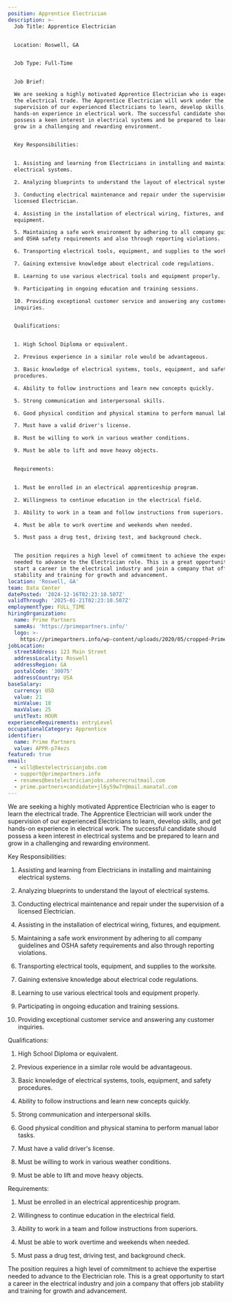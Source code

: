 ```yaml
---
position: Apprentice Electrician
description: >-
  Job Title: Apprentice Electrician 


  Location: Roswell, GA


  Job Type: Full-Time


  Job Brief:

  We are seeking a highly motivated Apprentice Electrician who is eager to learn
  the electrical trade. The Apprentice Electrician will work under the
  supervision of our experienced Electricians to learn, develop skills, and get
  hands-on experience in electrical work. The successful candidate should
  possess a keen interest in electrical systems and be prepared to learn and
  grow in a challenging and rewarding environment. 


  Key Responsibilities:


  1. Assisting and learning from Electricians in installing and maintaining
  electrical systems.

  2. Analyzing blueprints to understand the layout of electrical systems.

  3. Conducting electrical maintenance and repair under the supervision of a
  licensed Electrician.

  4. Assisting in the installation of electrical wiring, fixtures, and
  equipment.

  5. Maintaining a safe work environment by adhering to all company guidelines
  and OSHA safety requirements and also through reporting violations.

  6. Transporting electrical tools, equipment, and supplies to the worksite.

  7. Gaining extensive knowledge about electrical code regulations.

  8. Learning to use various electrical tools and equipment properly.

  9. Participating in ongoing education and training sessions.

  10. Providing exceptional customer service and answering any customer
  inquiries.


  Qualifications:


  1. High School Diploma or equivalent.

  2. Previous experience in a similar role would be advantageous.

  3. Basic knowledge of electrical systems, tools, equipment, and safety
  procedures.

  4. Ability to follow instructions and learn new concepts quickly.

  5. Strong communication and interpersonal skills.

  6. Good physical condition and physical stamina to perform manual labor tasks.

  7. Must have a valid driver's license.

  8. Must be willing to work in various weather conditions.

  9. Must be able to lift and move heavy objects.


  Requirements:


  1. Must be enrolled in an electrical apprenticeship program.

  2. Willingness to continue education in the electrical field.

  3. Ability to work in a team and follow instructions from superiors.

  4. Must be able to work overtime and weekends when needed.

  5. Must pass a drug test, driving test, and background check.


  The position requires a high level of commitment to achieve the expertise
  needed to advance to the Electrician role. This is a great opportunity to
  start a career in the electrical industry and join a company that offers job
  stability and training for growth and advancement.
location: 'Roswell, GA'
team: Data Center
datePosted: '2024-12-16T02:23:10.507Z'
validThrough: '2025-01-21T02:23:10.507Z'
employmentType: FULL_TIME
hiringOrganization:
  name: Prime Partners
  sameAs: 'https://primepartners.info/'
  logo: >-
    https://primepartners.info/wp-content/uploads/2020/05/cropped-Prime-Partners-Logo-NO-BG-1-1.png
jobLocation:
  streetAddress: 123 Main Street
  addressLocality: Roswell
  addressRegion: GA
  postalCode: '30075'
  addressCountry: USA
baseSalary:
  currency: USD
  value: 21
  minValue: 18
  maxValue: 25
  unitText: HOUR
experienceRequirements: entryLevel
occupationalCategory: Apprentice
identifier:
  name: Prime Partners
  value: APPR-p74ezs
featured: true
email:
  - will@bestelectricianjobs.com
  - support@primepartners.info
  - resumes@bestelectricianjobs.zohorecruitmail.com
  - prime.partners+candidate+jl6y59w7r@mail.manatal.com
---
```


 We are seeking a highly motivated Apprentice Electrician who is eager to learn
  the electrical trade. The Apprentice Electrician will work under the
  supervision of our experienced Electricians to learn, develop skills, and get
  hands-on experience in electrical work. The successful candidate should
  possess a keen interest in electrical systems and be prepared to learn and
  grow in a challenging and rewarding environment. 


  Key Responsibilities:


  1. Assisting and learning from Electricians in installing and maintaining
  electrical systems.

  2. Analyzing blueprints to understand the layout of electrical systems.

  3. Conducting electrical maintenance and repair under the supervision of a
  licensed Electrician.

  4. Assisting in the installation of electrical wiring, fixtures, and
  equipment.

  5. Maintaining a safe work environment by adhering to all company guidelines
  and OSHA safety requirements and also through reporting violations.

  6. Transporting electrical tools, equipment, and supplies to the worksite.

  7. Gaining extensive knowledge about electrical code regulations.

  8. Learning to use various electrical tools and equipment properly.

  9. Participating in ongoing education and training sessions.

  10. Providing exceptional customer service and answering any customer
  inquiries.


  Qualifications:


  1. High School Diploma or equivalent.

  2. Previous experience in a similar role would be advantageous.

  3. Basic knowledge of electrical systems, tools, equipment, and safety
  procedures.

  4. Ability to follow instructions and learn new concepts quickly.

  5. Strong communication and interpersonal skills.

  6. Good physical condition and physical stamina to perform manual labor tasks.

  7. Must have a valid driver's license.

  8. Must be willing to work in various weather conditions.

  9. Must be able to lift and move heavy objects.


  Requirements:


  1. Must be enrolled in an electrical apprenticeship program.

  2. Willingness to continue education in the electrical field.

  3. Ability to work in a team and follow instructions from superiors.

  4. Must be able to work overtime and weekends when needed.

  5. Must pass a drug test, driving test, and background check.


  The position requires a high level of commitment to achieve the expertise
  needed to advance to the Electrician role. This is a great opportunity to
  start a career in the electrical industry and join a company that offers job
  stability and training for growth and advancement.
